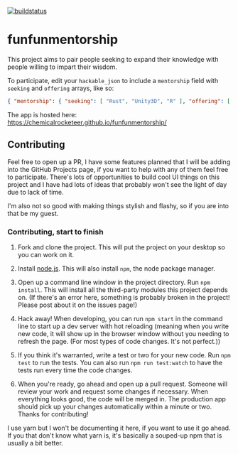 
[![buildstatus][travis]](https://travis-ci.org/ChemicalRocketeer/funfunmentorship)

# funfunmentorship

This project aims to pair people seeking to expand their knowledge with people willing to impart their wisdom.

To participate, edit your `hackable_json` to include a `mentorship` field with `seeking` and `offering` arrays, like so:

```json
{ "mentorship": { "seeking": [ "Rust", "Unity3D", "R" ], "offering": [ "VanillaJS", "Angular", "Drupal" ] }}
```

The app is hosted here: https://chemicalrocketeer.github.io/funfunmentorship/

## Contributing
Feel free to open up a PR, I have some features planned that I will be adding into the GitHub Projects page,
if you want to help with any of them feel free to participate.
There's lots of opportunities to build cool UI things on this project and I have had lots of ideas
that probably won't see the light of day due to lack of time.

I'm also not so good with making things stylish and flashy, so if you are into that be my guest.

### Contributing, start to finish

1. Fork and clone the project. This will put the project on your desktop so you can work on it.

1. Install [node.js](https://nodejs.org/en/). This will also install `npm`, the node package manager.

1. Open up a command line window in the project directory. Run `npm install`. This will install all the third-party modules this project depends on. (If there's an error here, something is probably broken in the project! Please post about it on the issues page!)

1. Hack away! When developing, you can run `npm start` in the command line to start up a dev server with hot reloading (meaning when you write new code, it will show up in the browser window without you needing to refresh the page. (For most types of code changes. It's not perfect.))

1. If you think it's warranted, write a test or two for your new code. Run `npm test` to run the tests. You can also run `npm run test:watch` to have the tests run every time the code changes.

1. When you're ready, go ahead and open up a pull request. Someone will review your work and request some changes if necessary. When everything looks good, the code will be merged in. The production app should pick up your changes automatically within a minute or two. Thanks for contributing!

I use yarn but I won't be documenting it here, if you want to use it go ahead. If you that don't know what yarn is, it's basically a souped-up npm that is usually a bit better.

[travis]: https://travis-ci.org/ChemicalRocketeer/funfunmentorship.svg?branch=master
